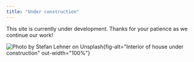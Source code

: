 ```yaml
---
title: "Under construction"
---
```





This site is currently under development.
Thanks for your patience as we continue our work!

![Photo by <a href="https://unsplash.com/@st_lehner?utm_content=creditCopyText&utm_medium=referral&utm_source=unsplash">Stefan Lehner</a> on <a href="https://unsplash.com/photos/a-room-that-has-some-tools-in-it-biRt6RXejuk?utm_content=creditCopyText&utm_medium=referral&utm_source=unsplash">Unsplash</a>](assets/img/construction.jpg){fig-alt="Interior of house under construction" out-width="100%"}
